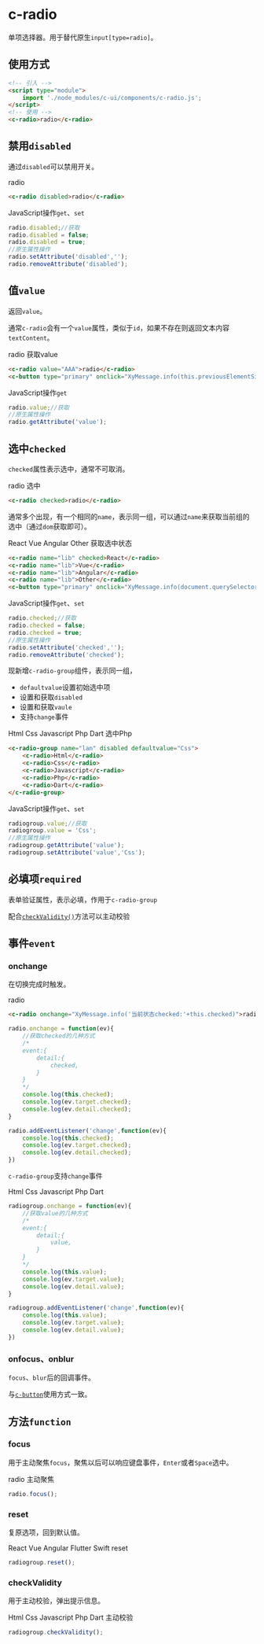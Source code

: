 # c-radio

单项选择器。用于替代原生`input[type=radio]`。

## 使用方式

```html
<!-- 引入 -->
<script type="module">
    import './node_modules/c-ui/components/c-radio.js';
</script>
<!-- 使用 -->
<c-radio>radio</c-radio>
```

## 禁用`disabled`

通过`disabled`可以禁用开关。

<c-radio disabled>radio</c-radio>
<c-switch checked onchange="this.previousElementSibling.disabled = this.checked;"></c-switch>

```html
<c-radio disabled>radio</c-radio>
```

JavaScript操作`get`、`set`

```js
radio.disabled;//获取
radio.disabled = false;
radio.disabled = true;
//原生属性操作
radio.setAttribute('disabled','');
radio.removeAttribute('disabled');
```

## 值`value`

返回`value`。

通常`c-radio`会有一个`value`属性，类似于`id`，如果不存在则返回文本内容`textContent`。

<c-radio value="AAA">radio</c-radio>
<c-button type="primary" onclick="XyMessage.info(this.previousElementSibling.value)">获取value</c-button>

```html
<c-radio value="AAA">radio</c-radio>
<c-button type="primary" onclick="XyMessage.info(this.previousElementSibling.value)">获取value</c-button>
```

JavaScript操作`get`

```js
radio.value;//获取
//原生属性操作
radio.getAttribute('value');
```

## 选中`checked`

`checked`属性表示选中，通常不可取消。

<c-radio>radio</c-radio>
<c-button type="primary" onclick="this.previousElementSibling.checked = true;">选中</c-button>

```html
<c-radio checked>radio</c-radio>
```

通常多个出现，有一个相同的`name`，表示同一组，可以通过`name`来获取当前组的选中（通过`dom`获取即可）。

<c-radio name="lib" checked>React</c-radio>
<c-radio name="lib">Vue</c-radio>
<c-radio name="lib">Angular</c-radio>
<c-radio name="lib">Other</c-radio>
<c-button type="primary" onclick="XyMessage.info(document.querySelector('c-radio[name=lib][checked]').value)">获取选中状态</c-button>

```html
<c-radio name="lib" checked>React</c-radio>
<c-radio name="lib">Vue</c-radio>
<c-radio name="lib">Angular</c-radio>
<c-radio name="lib">Other</c-radio>
<c-button type="primary" onclick="XyMessage.info(document.querySelector('c-radio[name=lib][checked]').value)">获取选中状态</c-button>
```

JavaScript操作`get`、`set`

```js
radio.checked;//获取
radio.checked = false;
radio.checked = true;
//原生属性操作
radio.setAttribute('checked','');
radio.removeAttribute('checked');
```

现新增`c-radio-group`组件，表示同一组，

* `defaultvalue`设置初始选中项
* 设置和获取`disabled`
* 设置和获取`vaule`
* 支持`change`事件

<c-radio-group name="lan" disabled defaultvalue="Css">
    <c-radio>Html</c-radio>
    <c-radio>Css</c-radio>
    <c-radio>Javascript</c-radio>
    <c-radio>Php</c-radio>
    <c-radio>Dart</c-radio>
</c-radio-group>
<c-switch checked onchange="this.previousElementSibling.disabled = this.checked;"></c-switch>
<c-button type="primary" onclick="this.previousElementSibling.previousElementSibling.value='Php'">选中Php</c-button>

```html
<c-radio-group name="lan" disabled defaultvalue="Css">
    <c-radio>Html</c-radio>
    <c-radio>Css</c-radio>
    <c-radio>Javascript</c-radio>
    <c-radio>Php</c-radio>
    <c-radio>Dart</c-radio>
</c-radio-group>
```

JavaScript操作`get`、`set`

```js
radiogroup.value;//获取
radiogroup.value = 'Css';
//原生属性操作
radiogroup.getAttribute('value');
radiogroup.setAttribute('value','Css');
```

## 必填项`required`

表单验证属性，表示必填，作用于`c-radio-group`

配合[`checkValidity()`](c-radio.md?id=checkValidity)方法可以主动校验

## 事件`event`

### onchange

在切换完成时触发。

<c-radio onchange="XyMessage.info('当前状态checked:'+this.checked)">radio</c-radio>

```html
<c-radio onchange="XyMessage.info('当前状态checked:'+this.checked)">radio</c-radio>
```

```js
radio.onchange = function(ev){
    //获取checked的几种方式
    /*
    event:{
        detail:{
            checked,
        }
    }
    */
    console.log(this.checked);
    console.log(ev.target.checked);
    console.log(ev.detail.checked);
}

radio.addEventListener('change',function(ev){
    console.log(this.checked);
    console.log(ev.target.checked);
    console.log(ev.detail.checked);
})
```

`c-radio-group`支持`change`事件

<c-radio-group name="lan" defaultvalue="Javascript" onchange="XyMessage.info(this.value)">
    <c-radio>Html</c-radio>
    <c-radio>Css</c-radio>
    <c-radio>Javascript</c-radio>
    <c-radio>Php</c-radio>
    <c-radio>Dart</c-radio>
</c-radio-group>

```js
radiogroup.onchange = function(ev){
    //获取value的几种方式
    /*
    event:{
        detail:{
            value,
        }
    }
    */
    console.log(this.value);
    console.log(ev.target.value);
    console.log(ev.detail.value);
}

radiogroup.addEventListener('change',function(ev){
    console.log(this.value);
    console.log(ev.target.value);
    console.log(ev.detail.value);
})
```

### onfocus、onblur

`focus`、`blur`后的回调事件。

与[`c-button`](c-button.md?id=onfocus、onblur)使用方式一致。

## 方法`function`

### focus

用于主动聚焦`focus`，聚焦以后可以响应键盘事件，`Enter`或者`Space`选中。

<c-radio onchange="XyMessage.info('当前状态checked:'+this.checked)">radio</c-radio>
<c-button type="primary" onfocus="XyMessage.info('focus')" onclick="this.previousElementSibling.focus()">主动聚焦</c-button>

```js
radio.focus();
```

### reset

复原选项，回到默认值。

<c-radio-group name="books" defaultvalue="React">
    <c-radio>React</c-radio>
    <c-radio>Vue</c-radio>
    <c-radio>Angular</c-radio>
    <c-radio>Flutter</c-radio>
    <c-radio>Swift</c-radio>
</c-radio-group>
<c-button type="primary" onclick="this.previousElementSibling.reset()">reset</c-button>

```js
radiogroup.reset();
```

### checkValidity

用于主动校验，弹出提示信息。

<c-radio-group required name="lan">
    <c-radio>Html</c-radio>
    <c-radio>Css</c-radio>
    <c-radio>Javascript</c-radio>
    <c-radio>Php</c-radio>
    <c-radio>Dart</c-radio>
</c-radio-group>
<c-button type="primary" onclick="this.previousElementSibling.checkValidity()">主动校验</c-button>

```js
radiogroup.checkValidity();
```